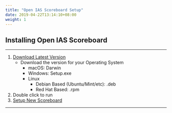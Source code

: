 ```yaml
---
title: "Open IAS Scoreboard Setup"
date: 2019-04-22T13:14:10+08:00
weight: 1
---
```


## Installing Open IAS Scoreboard

---

1. [Download Latest Version](https://github.com/gary-kim/open-ias-scoreboard/releases)
    - Download the version for your Operating System
        - macOS: Darwin
        - Windows: Setup.exe
        - Linux
            - Debian Based (Ubuntu/Mint/etc): .deb
            - Red Hat Based: .rpm
1. Double click to run
1. [Setup New Scoreboard](/users/setup/scoreboard) 

---